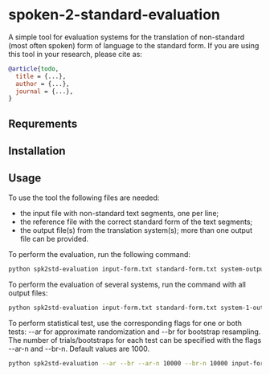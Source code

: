 # spoken-2-standard-evaluation

A simple tool for evaluation systems for the translation of non-standard (most often spoken) form of language to the standard form. If you are using this tool in your research, please cite as:

``` bibtex
@article{todo,
  title = {...},
  author = {...},
  journal = {...},
}
```

## Requrements

## Installation

## Usage

To use the tool the following files are needed: 
- the input file with non-standard text segments, one per line;
- the reference file with the correct standard form of the text segments;
- the output file(s) from the translation system(s); more than one output file can be provided.

To perform the evaluation, run the following command:
``` bash
python spk2std-evaluation input-form.txt standard-form.txt system-output.txt
```

To perform the evaluation of several systems, run the command with all output files:
``` bash
python spk2std-evaluation input-form.txt standard-form.txt system-1-output.txt system-2-output.txt system-3-output.txt ...
```

To perform statistical test, use the corresponding flags for one or both tests: --ar for approximate randomization and --br for bootstrap resampling. The number of trials/bootstraps for each test can be specified with the flags --ar-n and --br-n. Default values are 1000.
``` bash
python spk2std-evaluation --ar --br --ar-n 10000 --br-n 10000 input-form.txt standard-form.txt system-1-output.txt system-2-output.txt system-3-output.txt ...
```


